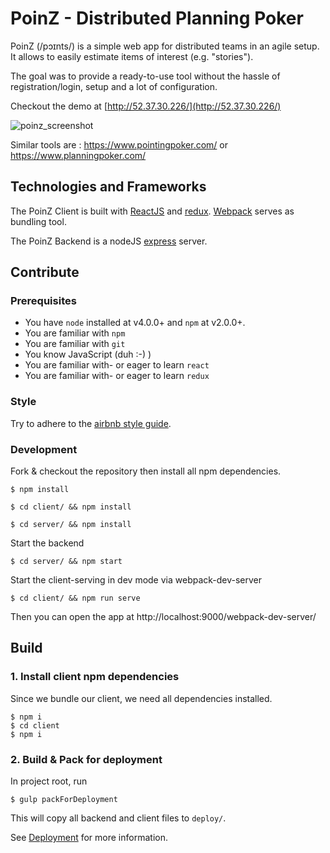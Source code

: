 # PoinZ - Distributed Planning Poker

PoinZ (/pɔɪnts/) is a simple web app for distributed teams in an agile setup. It allows to easily estimate items of interest (e.g. "stories").

The goal was to provide a ready-to-use tool without the hassle of registration/login, setup and a lot of configuration.

Checkout the demo at [http://52.37.30.226/](http://52.37.30.226/)

![poinz_screenshot](https://cloud.githubusercontent.com/assets/1777143/13347877/846c4630-dc70-11e5-8c04-e5a03d18645d.png)

Similar tools are : https://www.pointingpoker.com/ or https://www.planningpoker.com/

## Technologies and Frameworks

The PoinZ Client is built with [ReactJS](https://facebook.github.io/react/) and [redux](https://github.com/reactjs/redux).
[Webpack](https://webpack.github.io/) serves as bundling tool.

The PoinZ Backend is a nodeJS [express](http://expressjs.com/) server.


## Contribute

### Prerequisites

* You have `node` installed at v4.0.0+ and `npm` at v2.0.0+.
* You are familiar with `npm`
* You are familiar with `git`
* You know JavaScript (duh :-) )
* You are familiar with- or eager to learn `react`
* You are familiar with- or eager to learn `redux`

### Style

Try to adhere to the [airbnb style guide](https://github.com/airbnb/javascript).

### Development

Fork & checkout the repository then install all npm dependencies.

`$ npm install`

`$ cd client/ && npm install`

`$ cd server/ && npm install`

Start the backend

`$ cd server/ && npm start`

Start the client-serving in dev mode via webpack-dev-server

`$ cd client/ && npm run serve`

Then you can open the app at http://localhost:9000/webpack-dev-server/



## Build

### 1. Install client npm dependencies

Since we bundle our client, we need all dependencies installed.

```
$ npm i
$ cd client
$ npm i
```

### 2. Build & Pack for deployment

In project root, run

```
$ gulp packForDeployment
```

This will copy all backend and client files to `deploy/`.

See [Deployment](DEPLOYMENT.md) for more information.
